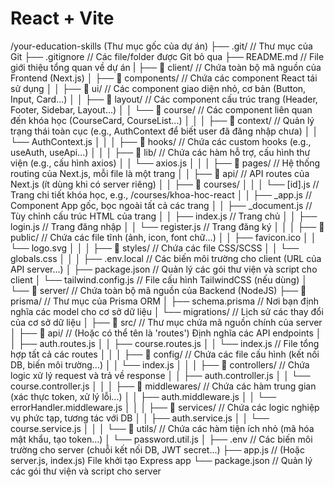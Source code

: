 # React + Vite

/your-education-skills  (Thư mục gốc của dự án)
├── .git/               // Thư mục của Git
├── .gitignore          // Các file/folder được Git bỏ qua
├── README.md           // File giới thiệu tổng quan về dự án
|
├── 📁 client/            // Chứa toàn bộ mã nguồn của Frontend (Next.js)
│   ├── 📁 components/      // Chứa các component React tái sử dụng
│   │   ├── 📁 ui/           // Các component giao diện nhỏ, cơ bản (Button, Input, Card...)
│   │   ├── 📁 layout/       // Các component cấu trúc trang (Header, Footer, Sidebar, Layout...)
│   │   └── 📁 course/       // Các component liên quan đến khóa học (CourseCard, CourseList...)
│   │
│   ├── 📁 context/        // Quản lý trạng thái toàn cục (e.g., AuthContext để biết user đã đăng nhập chưa)
│   │   └── AuthContext.js
│   │
│   ├── 📁 hooks/          // Chứa các custom hooks (e.g., useAuth, useApi...)
│   │
│   ├── 📁 lib/            // Chứa các hàm hỗ trợ, cấu hình thư viện (e.g., cấu hình axios)
│   │   └── axios.js
│   │
│   ├── 📁 pages/          // Hệ thống routing của Next.js, mỗi file là một trang
│   │   ├── 📁 api/          // API routes của Next.js (ít dùng khi có server riêng)
│   │   ├── 📁 courses/
│   │   │   └── [id].js     // Trang chi tiết khóa học, e.g., /courses/khoa-hoc-react
│   │   ├── _app.js         // Component App gốc, bọc ngoài tất cả các trang
│   │   ├── _document.js    // Tùy chỉnh cấu trúc HTML của trang
│   │   ├── index.js        // Trang chủ
│   │   ├── login.js        // Trang đăng nhập
│   │   └── register.js     // Trang đăng ký
│   │
│   ├── 📁 public/         // Chứa các file tĩnh (ảnh, icon, font chữ...)
│   │   ├── favicon.ico
│   │   └── logo.svg
│   │
│   ├── 📁 styles/         // Chứa các file CSS/SCSS
│   │   └── globals.css
│   │
│   ├── .env.local          // Các biến môi trường cho client (URL của API server...)
│   ├── package.json        // Quản lý các gói thư viện và script cho client
│   └── tailwind.config.js  // File cấu hình TailwindCSS (nếu dùng)
│
└── 📁 server/           // Chứa toàn bộ mã nguồn của Backend (NodeJS)
    ├── 📁 prisma/           // Thư mục của Prisma ORM
    │   ├── schema.prisma   // Nơi bạn định nghĩa các model cho cơ sở dữ liệu
    │   └── migrations/     // Lịch sử các thay đổi của cơ sở dữ liệu
    │
    ├── 📁 src/              // Thư mục chứa mã nguồn chính của server
    │   ├── 📁 api/            // (Hoặc có thể tên là 'routes') Định nghĩa các API endpoints
    │   │   ├── auth.routes.js
    │   │   ├── course.routes.js
    │   │   └── index.js      // File tổng hợp tất cả các routes
    │   │
    │   ├── 📁 config/         // Chứa các file cấu hình (kết nối DB, biến môi trường...)
    │   │   └── index.js
    │   │
    │   ├── 📁 controllers/    // Chứa logic xử lý request và trả về response
    │   │   ├── auth.controller.js
    │   │   └── course.controller.js
    │   │
    │   ├── 📁 middlewares/    // Chứa các hàm trung gian (xác thực token, xử lý lỗi...)
    │   │   ├── auth.middleware.js
    │   │   └── errorHandler.middleware.js
    │   │
    │   ├── 📁 services/       // Chứa các logic nghiệp vụ phức tạp, tương tác với DB
    │   │   ├── auth.service.js
    │   │   └── course.service.js
    │   │
    │   └── 📁 utils/          // Chứa các hàm tiện ích nhỏ (mã hóa mật khẩu, tạo token...)
    │       └── password.util.js
    │
    ├── .env                // Các biến môi trường cho server (chuỗi kết nối DB, JWT secret...)
    ├── app.js              // (Hoặc server.js, index.js) File khởi tạo Express app
    └── package.json        // Quản lý các gói thư viện và script cho server
